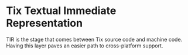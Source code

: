
# Tix Textual Immediate Representation

TIR is the stage that comes between Tix source code and machine code. Having this layer paves an easier path to cross-platform support.
